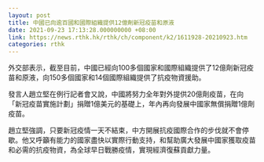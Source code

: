 ```yaml
---
layout: post
title: 中國已向逾百國和國際組織提供12億劑新冠疫苗和原液
date: 2021-09-23 17:13:28.000000000 +08:00
link: https://news.rthk.hk/rthk/ch/component/k2/1611928-20210923.htm
categories: rthk
---
```


外交部表示，截至目前，中國已經向100多個國家和國際組織提供了12億劑新冠疫苗和原液，向150多個國家和14個國際組織提供了抗疫物資援助。

發言人趙立堅在例行記者會又說，中國將努力全年對外提供20億劑疫苗，在向「新冠疫苗實施計劃」捐贈1億美元的基礎上，年內再向發展中國家無償捐贈1億劑疫苗。

趙立堅強調，只要新冠疫情一天不結束，中方開展抗疫國際合作的步伐就不會停歇。他又呼籲有能力的國家盡快以實際行動支持，和幫助廣大發展中國家獲取疫苗和必需的抗疫物資，為全球早日戰勝疫情，實現經濟復蘇貢獻力量。
